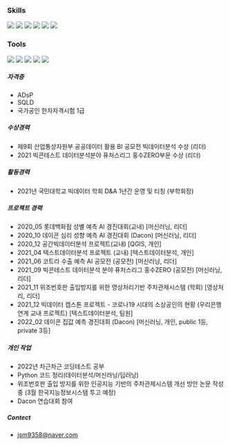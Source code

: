 




### Skills
<img src="https://img.shields.io/badge/python-3776AB?style={스타일}&logo=Python&logoColor=white"/> <img src="https://img.shields.io/badge/PyTorch-EE4C2C?style={스타일}&logo=PyTorch&logoColor=white"/> 
<img src="https://img.shields.io/badge/ScikitLearn-F7931E?style={스타일}&logo=scikit-learn&logoColor=white"/>
<img src="https://img.shields.io/badge/Pandas-150458?style={스타일}&logo=pandas&logoColor=white"/>
<img src="https://img.shields.io/badge/Numpy-013243?style={스타일}&logo=NumPy&logoColor=white"/>
<img src="https://img.shields.io/badge/MySQL-4479A1?style={스타일}&logo=MySQL&logoColor=white"/>


### Tools
<img src="https://img.shields.io/badge/Jupyter-F37626?style={스타일}&logo=Jupyter&logoColor=white"/> <img src="https://img.shields.io/badge/GitHub-181717?style={스타일}&logo=GitHub&logoColor=white"/>
<img src="https://img.shields.io/badge/Atom-66595C?style={스타일}&logo=Atom&logoColor=white"/>
<img src="https://img.shields.io/badge/Slack-4A154B?style={스타일}&logo=Slack&logoColor=white"/>
<img src="https://img.shields.io/badge/Notion-000000?style={스타일}&logo=Notion&logoColor=white"/>


##### 자격증
 - ADsP
 - SQLD
 - 국가공인 한자자격시험 1급


##### 수상경력
 - 제9회 산업통상자원부 공공데이터 활용 BI 공모전 빅데이터분석 수상 (리더)
 - 2021 빅콘테스트 데이터분석분야 퓨처스리그 홍수ZERO부문 수상 (리더)


##### 활동경력
 - 2021년 국민대학교 빅데이터 학회 D&A 1년간 운영 및 티칭 (부학회장)


##### 프로젝트 경력
 - 2020_05 롯데백화점 성별 예측 AI 경진대회(교내) [머신러닝, 리더]
 - 2020_10 데이콘 심리 성향 예측 AI 경진대회 (Dacon) [머신러닝, 리더]
 - 2020_12 공간빅데이터분석 프로젝트(교내) [QGIS, 개인]
 - 2021_04 텍스트데이터분석 프로젝트 (교내) [텍스트데이터분석, 개인]
 - 2021_06 코트라 수출 예측 AI 공모전 (공모전) [머신러닝, 리더]
 - 2021_09 빅콘테스트 데이터분석 분야 퓨처스리그 홍수ZERO (공모전) [머신러닝, 리더]
 - 2021_11 위조번호판 출입방지를 위한 영상처리기반 주차관제시스템 (학회) [영상처리, 리더]
 - 2021_12 빅데이터 캡스톤 프로젝트 - 코로나19 시대의 소상공인의 현황 (우리은행 연계 교내 프로젝트) [텍스트데이터분석, 팀원]
 - 2022_02 데이콘 집값 예측 경진대회 (Dacon) [머신러닝, 개인, public 1등, private 3등]


##### 개인 작업
 - 2022년 차근차근 코딩테스트 공부
 - Python 코드 정리(데이터분석/머신러닝/딥러닝)
 - 위조번호판 출입 방지를 위한 인공지능 기반의 주차관제시스템 개선 방안 논문 작성 중 (3월 한국지능정보시스템 투고 예정)
 - Dacon 연습대회 참여


##### Contect
 - jsm9358@naver.com
